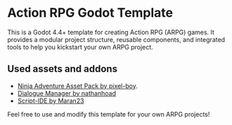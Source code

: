 # Action RPG Godot Template

This is a Godot 4.4+ template for creating Action RPG (ARPG) games. It provides a modular project structure, reusable components, and integrated tools to help you kickstart your own ARPG project.


## Used assets and addons

- [Ninja Adventure Asset Pack by pixel-boy](https://pixel-boy.itch.io/ninja-adventure-asset-pack).  
- [Dialogue Manager by nathanhoad](https://godotengine.org/asset-library/asset/1207)
- [Script-IDE by Maran23](https://godotengine.org/asset-library/asset/2206)


Feel free to use and modify this template for your own ARPG projects!